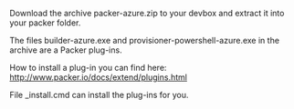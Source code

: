 
Download the archive packer-azure.zip to your devbox and extract it into your packer folder.

The files builder-azure.exe and provisioner-powershell-azure.exe in the archive are a Packer plug-ins. 

How to install a plug-in you can find here: http://www.packer.io/docs/extend/plugins.html

File _install.cmd can install the plug-ins for you.
